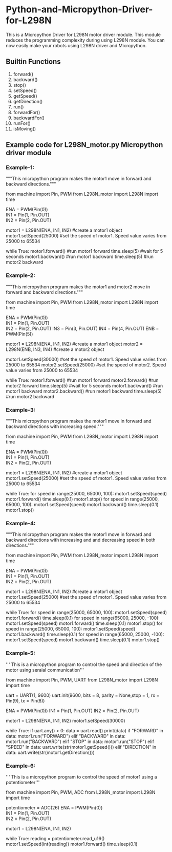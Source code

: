 # Python-and-Micropython-Driver-for-L298N
This is a Micropython Driver for L298N motor driver module. This module reduces the programming complexity during using L298N module. You can now easily make your robots using L298N driver and Micropython.

## Builtin Functions
1. forward()
2. backward()
3. stop()
4. setSpeed()
5. getSpeed()
6. getDirection()
7. run()
8. forwardFor()
9. backwardFor()
10. runFor()
11. isMoving()
## Example code for L298N_motor.py Micropython driver module
### Example-1:
"""This micropython program makes the motor1 
move in forward and backward directions."""

from machine import Pin, PWM
from L298N_motor import L298N
import time

ENA = PWM(Pin(0))        
IN1 = Pin(1, Pin.OUT)         
IN2 = Pin(2, Pin.OUT)

motor1 = L298N(ENA, IN1, IN2)     #create a motor1 object
motor1.setSpeed(25000)            #set the speed of motor1. Speed value varies from 25000 to 65534

while True:
    motor1.forward()      #run motor1 forward
    time.sleep(5)         #wait for 5 seconds
    motor1.backward()     #run motor1 backward
    time.sleep(5)         #run motor2 backward
 
### Example-2:
 """This micropython program makes the motor1 and motor2
move in forward and backward directions."""

from machine import Pin, PWM
from L298N_motor import L298N
import time

ENA = PWM(Pin(0))        
IN1 = Pin(1, Pin.OUT)         
IN2 = Pin(2, Pin.OUT)
IN3 = Pin(3, Pin.OUT)
IN4 = Pin(4, Pin.OUT)
ENB = PWM(Pin(5))

motor1 = L298N(ENA, IN1, IN2)     #create a motor1 object
motor2 = L298N(ENB, IN3, IN4)     #create a motor2 object

motor1.setSpeed(30000)            #set the speed of motor1. Speed value varies from 25000 to 65534
motor2.setSpeed(25000)            #set the speed of motor2. Speed value varies from 25000 to 65534

while True:
    motor1.forward()      #run motor1 forward
    motor2.forward()      #run motor2 forward
    time.sleep(5)         #wait for 5 seconds
    motor1.backward()     #run motor1 backward
    motor2.backward()     #run motor1 backward
    time.sleep(5)         #run motor2 backward
    
### Example-3:
"""This micropython program makes the motor1 
move in forward and backward directions with
increasing speed."""

from machine import Pin, PWM
from L298N_motor import L298N
import time

ENA = PWM(Pin(0))        
IN1 = Pin(1, Pin.OUT)         
IN2 = Pin(2, Pin.OUT)

motor1 = L298N(ENA, IN1, IN2)     #create a motor1 object
motor1.setSpeed(25000)            #set the speed of motor1. Speed value varies from 25000 to 65534

while True:
    for speed in range(25000, 65000, 100):
        motor1.setSpeed(speed)
        motor1.forward()
        time.sleep(0.1)
    motor1.stop()
    for speed in range(25000, 65000, 100):
        motor1.setSpeed(speed)
        motor1.backward()
        time.sleep(0.1)
    motor1.stop()
    
### Example-4:
"""This micropython program makes the motor1 
move in forward and backward directions with
increasing and and decreasing speed in both
directions."""

from machine import Pin, PWM
from L298N_motor import L298N
import time

ENA = PWM(Pin(0))        
IN1 = Pin(1, Pin.OUT)         
IN2 = Pin(2, Pin.OUT)

motor1 = L298N(ENA, IN1, IN2)     #create a motor1 object
motor1.setSpeed(25000)            #set the speed of motor1. Speed value varies from 25000 to 65534

while True:
    for speed in range(25000, 65000, 100):
        motor1.setSpeed(speed)
        motor1.forward()
        time.sleep(0.1)
    for speed in range(65000, 25000, -100):
        motor1.setSpeed(speed)
        motor1.forward()
        time.sleep(0.1)
    motor1.stop()
    for speed in range(25000, 65000, 100):
        motor1.setSpeed(speed)
        motor1.backward()
        time.sleep(0.1)
    for speed in range(65000, 25000, -100):
        motor1.setSpeed(speed)
        motor1.backward()
        time.sleep(0.1)
    motor1.stop()
    
### Example-5:
''' This is a micropython program to control the speed
and direction of the motor using seraial communication'''

from machine import Pin, PWM, UART
from L298N_motor import L298N
import time

uart = UART(1, 9600)
uart.init(9600, bits = 8, parity = None,stop = 1, rx = Pin(9), tx = Pin(8))

ENA = PWM(Pin(0))
IN1 = Pin(1, Pin.OUT)
IN2 = Pin(2, Pin.OUT)

motor1 = L298N(ENA, IN1, IN2)
motor1.setSpeed(30000)

while True:
    if uart.any() > 0:
        data = uart.read()
        print(data)
        if "FORWARD" in data:
            motor1.run("FORWARD")
        elif "BACKWARD" in data:
            motor1.run("BACKWARD")
        elif "STOP" in data:
            motor1.run("STOP")
        elif "SPEED" in data:
            uart.write(str(motor1.getSpeed()))
        elif "DIRECTION" in data:
            uart.write(str(motor1.getDirection()))
      
### Example-6:
''' This is a micropython program to control the
speed of motor1 using a potentiometer'''

from machine import Pin, PWM, ADC
from L298N_motor import L298N
import time

potentiometer = ADC(26)
ENA = PWM(Pin(0))        
IN1 = Pin(1, Pin.OUT)         
IN2 = Pin(2, Pin.OUT)

motor1 = L298N(ENA, IN1, IN2)

while True:
    reading = potentiometer.read_u16()
    motor1.setSpeed(int(reading))
    motor1.forward()
    time.sleep(0.1)

   
    


   
    
    


    





